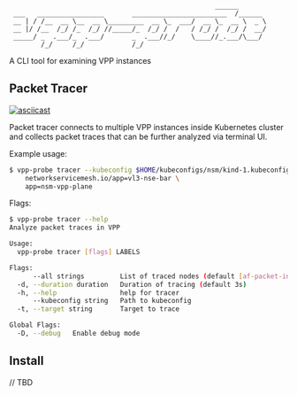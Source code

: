<p align="center">

```
                                                    ______       
 ___   _________________       ________________________  /______ 
 __ | / /__  __ \__  __ \_________  __ \_  ___/  __ \_  __ \  _ \
 __ |/ /__  /_/ /_  /_/ //_____/_  /_/ /  /   / /_/ /  /_/ /  __/
 _____/ _  .___/_  .___/       _  .___//_/    \____//_.___/\___/ 
        /_/     /_/            /_/                               
```

</p>

A CLI tool for examining VPP instances

## Packet Tracer

[![asciicast](https://asciinema.org/a/Pp5IOFRNWEgT5JhrOn3kYHfI5.svg)](https://asciinema.org/a/Pp5IOFRNWEgT5JhrOn3kYHfI5)

Packet tracer connects to multiple VPP instances inside Kubernetes cluster and
collects packet traces that can be further analyzed via terminal UI.

Example usage:

```sh
$ vpp-probe tracer --kubeconfig $HOME/kubeconfigs/nsm/kind-1.kubeconfig \
    networkservicemesh.io/app=vl3-nse-bar \
    app=nsm-vpp-plane
```

Flags:

```sh
$ vpp-probe tracer --help
Analyze packet traces in VPP

Usage:
  vpp-probe tracer [flags] LABELS

Flags:
      --all strings         List of traced nodes (default [af-packet-input,avf-input,bond-process,memif-input,p2p-ethernet-input,pg-input,punt-socket-rx,rdma-input,session-queue,tuntap-rx,vhost-user-input,virtio-input,vmxnet3-input])
  -d, --duration duration   Duration of tracing (default 3s)
  -h, --help                help for tracer
      --kubeconfig string   Path to kubeconfig
  -t, --target string       Target to trace

Global Flags:
  -D, --debug   Enable debug mode
```

## Install

// TBD